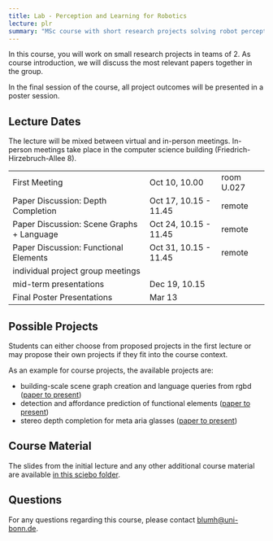 ```yaml
---
title: Lab - Perception and Learning for Robotics
lecture: plr
summary: "MSc course with short research projects solving robot perception problems with deep learning"
---
```


In this course, you will work on small research projects in teams of 2. As course introduction, we will discuss the most relevant papers together in the group.

In the final session of the course, all project outcomes will be presented in a poster session.

## Lecture Dates

The lecture will be mixed between virtual and in-person meetings. In-person meetings take place in the computer science building (Friedrich-Hirzebruch-Allee 8).

<table>
<tr>
<td>First Meeting</td><td>Oct 10, 10.00</td><td>room U.027</td>
</tr>
<tr>
<td>Paper Discussion: Depth Completion</td><td>Oct 17, 10.15 - 11.45</td><td>remote</td>
</tr>
<tr>
<td>Paper Discussion: Scene Graphs + Language</td><td>Oct 24, 10.15 - 11.45</td><td>remote</td>
</tr>
<tr>
<td>Paper Discussion: Functional Elements</td><td>Oct 31, 10.15 - 11.45</td><td>remote</td>
</tr>
<tr>
<td>individual project group meetings</td><td></td><td></td>
</tr>
<tr>
<td>mid-term presentations</td><td>Dec 19, 10.15</td><td></td>
</tr>
<tr>
<td>Final Poster Presentations</td><td>Mar 13</td><td></td>
</tr>
</table>


## Possible Projects

Students can either choose from proposed projects in the first lecture or may propose their own projects if they fit into the course context.

As an example for course projects, the available projects are:

- building-scale scene graph creation and language queries from rgbd ([paper to present](https://www.roboticsproceedings.org/rss20/p077.pdf))
- detection and affordance prediction of functional elements ([paper to present](https://openaccess.thecvf.com/content/CVPR2024/html/Delitzas_SceneFun3D_Fine-Grained_Functionality_and_Affordance_Understanding_in_3D_Scenes_CVPR_2024_paper.html))
- stereo depth completion for meta aria glasses ([paper to present](https://www.ecva.net/papers/eccv_2020/papers_ECCV/papers/123580120.pdf))

## Course Material

The slides from the initial lecture and any other additional course material are available [in this sciebo folder](https://uni-bonn.sciebo.de/s/DvFc1ZIYe1v2rMG).

## Questions

For any questions regarding this course, please contact [blumh@uni-bonn.de](mailto:blumh@uni-bonn.de).


